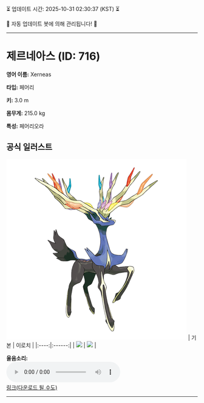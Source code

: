 
⏳ 업데이트 시간: 2025-10-31 02:30:37 (KST) ⏳

🤖 자동 업데이트 봇에 의해 관리됩니다! 🤖

---

# 제르네아스 (ID: 716)
**영어 이름:** Xerneas

**타입:** 페어리

**키:** 3.0 m

**몸무게:** 215.0 kg

**특성:** 페어리오라

## 공식 일러스트
![](https://raw.githubusercontent.com/PokeAPI/sprites/master/sprites/pokemon/other/official-artwork/716.png)
| 기본 | 이로치 |
|:----:|:------:|
| <img src="http://play.pokemonshowdown.com/sprites/ani/xerneas.gif" width="200"> | <img src="http://play.pokemonshowdown.com/sprites/ani-shiny/xerneas.gif" width="200"> |

**울음소리:**<br><audio controls src="https://raw.githubusercontent.com/PokeAPI/cries/main/cries/pokemon/latest/716.ogg"></audio><br> [링크(다운로드 될 수도)](https://raw.githubusercontent.com/PokeAPI/cries/main/cries/pokemon/latest/716.ogg)


---
